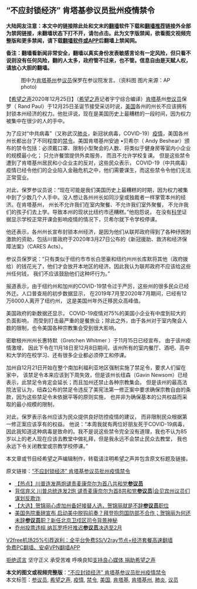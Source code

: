  <h2>“不应封锁经济” 肯塔基参议员批州疫情禁令</h2> <p class="notice"><b>大陆网友注意：本文中的链接除此处和文末的<a href="https://github.com/bannedbook/fanqiang" >翻墙</a>软件下载和<a href="https://github.com/killgcd/justmysocks/blob/master/README.md">翻墙推荐</a>链接外全部为禁网链接，未翻墙状态下打不开，请勿点击。此为文字版禁闻，欲看图文视频完整版和更多禁闻，请下载<a href="https://github.com/bannedbook/fanqiang">翻墙软件或APP</a>后翻墙上禁闻网。</p><p>备注：翻墙看新闻非常安全，翻墙以真实身份发表敏感言论有一定风险，但只看不说则没有任何风险，翻的人太多，政府管不过来，也不管。信息自由是天赋人权，请放心大胆的翻墙。</b></p>  <div class="entry"> <figure><figcaption>图中为<a href="https://www.bannedbook.org/bnews/tag/%E8%82%AF%E5%A1%94%E5%9F%BA%E5%B7%9E/" class="st_tag internal_tag" rel="tag" title="标签 肯塔基州 下的日志">肯塔基州</a>参<a href="https://www.bannedbook.org/bnews/tag/%e8%ae%ae%e5%91%98/" class="st_tag internal_tag" rel="tag" title="标签 议员 下的日志">议员</a>保罗在参议院发言。（资料图 图片来源：AP photo) </figcaption></figure> <p>【<span class='wp_keywordlink_affiliate'><a href="https://www.soundofhope.org" title="希望之声" target="_blank">希望之声</a></span>2020年12月25日】（<a href="https://www.bannedbook.org/bnews/tag/%e5%b8%8c%e6%9c%9b%e4%b9%8b%e5%a3%b0/" class="st_tag internal_tag" rel="tag" title="标签 希望之声 下的日志">希望之声</a>记者宇宁综合编译）<a href="https://www.bannedbook.org/bnews/tag/%E8%82%AF%E5%A1%94%E5%9F%BA/" class="st_tag internal_tag" rel="tag" title="标签 肯塔基 下的日志">肯塔基</a>州<a href="https://www.bannedbook.org/bnews/tag/%e5%8f%82%e8%ae%ae%e5%91%98/" class="st_tag internal_tag" rel="tag" title="标签 参议员 下的日志">参议员</a>保罗（ Rand Paul）于12月25日圣诞节接受采访时说，<a href="https://www.bannedbook.org/bnews/tag/%e7%be%8e%e5%9b%bd/" class="st_tag internal_tag" rel="tag" title="标签 美国 下的日志">美国</a>各州的州长不应该拥有封锁本州经济的权力。他批评说，现在是美国历史上最糟糕的一段时间，因为权力被集中在很少的人的手中。</p> <p>为了应对“中共病毒”（又称武汉<a href="https://www.bannedbook.org/bnews/tag/%e8%82%ba%e7%82%8e/" class="st_tag internal_tag" rel="tag" title="标签 肺炎 下的日志">肺炎</a>，新冠状病毒，COVID-19）<a href="https://www.bannedbook.org/bnews/tag/%E7%96%AB%E6%83%85/" class="st_tag internal_tag" rel="tag" title="标签 疫情 下的日志">疫情</a>，美国各州州长都出台了不同程度的<a href="https://www.bannedbook.org/bnews/tag/%E7%A6%81%E4%BB%A4/" class="st_tag internal_tag" rel="tag" title="标签 禁令 下的日志">禁令</a>。美国肯塔基州安迪 •贝希尔（ Andy Beshear）颁布的禁令包括：必须戴口罩、限制小型聚会的人数、将类似于健身房等室内小企业的规模最小化； 只允许餐馆提供外卖服务， 而且不允许学校复课。 但是这些禁令遭到了肯塔基州居民和小企业主的反对，这些民众表示， COVID-19（中共病毒）疫情已经令他们的企业陷入金融危机之中，他们需要谋生，而这些禁令令他们无法正常营业。</p> <p>对此，保罗参议员说：“现在可能是我们美国历史上最糟糕的时期，因为权力被集中到了少数几个人手中。没人想让各州州长如同沙皇或独裁者一样掌管本州的经济。在肯塔基州， 州长不允许我们在室内聚餐、不允许我们室外聚餐， 不允许我们的孩子们去上学。导致本州的现状比纽约市还糟糕。”他抱怨说， 在没有<span class='wp_keywordlink'><a href="https://www.bannedbook.org/forum11/topic309.html" title="禁片：“科学”的棍子" target="_blank">科学</a></span>证据显示学校正常开课会影响疫情的情况下，贝希尔就下令学校停课。</p>  <p>他还表示，各州州长宣布封锁本州经济，是因为他们从联邦政府得到了各种纾困刺激款的资助，包括川普政府于2020年3月27日公布的《新冠援助、救济和经济保障法案》（CARES Acts）。</p> <p>参议员保罗说：“只有类似于纽约市市长白思豪和纽约州州长库默将其他（政府拨给）的钱花光了，他们才会放开本地区的经济。因此我认为联邦政府不应该给这些州任何钱， 我们不应该鼓励他们这种坏行为。”</p> <p>报道表示，由于纽约州和加州的COVID-19禁令过于严厉，这些州的很多民众已经外迁。人口普查局的初步数据显示， 在2019年7月至2020年7月期间，已经有12万6000人离开了纽约州， 这是美国州年外迁移民众高峰值。</p>  <p>美国政府的新数据还显示， COVID-19疫情对75%的美国小企业有中度到较大的负面影响， 而受到打击最严重的是餐旅业；除此之外，由于各州对于室内聚会人数的限制，也令美国各种宗教集会受到很大影响，</p> <p>密歇根州州州长惠特默（Gretchen Whitmer ）于11月15日已经宣布， 由于该州疫情激增， 因此下令在11月18日至12月8日期间，该州所有的室内餐厅、酒吧、高中和大学的在校学习、还有很多企业都必须停工和停课。</p> <p>加州自12月21日开始在整个南加利福利亚地区强制实施了禁足令，要求人们留在家中， 该禁足令本来应该到下周失效，但是该州长纽森（Gavin Newsom）已经表示，此禁足令肯定会延长；而且加州还禁止各种宗教集会。 但是该州的最高法院法官认为，纽森公布的禁足令违反了美宪法第一修正案中要求确保宗教自由的条款，因为这些禁足令未依据平等的原则实施， 也并非为确保基本的公共权益而采取的最小规模的限制，</p>  <p>对此，保罗表示各州应该为民众提供良好防控疫情的建议， 而非限制民众根据第一修正案应该享有的权益。 他说：“本周我就有两位好朋友死于COVID-19病毒，因此我知道这种病毒是致命的。我不是说这些禁令完全没有道理，我也不认为85岁以上的老人现在应该去教堂中做礼拜，但是我永远不会禁止民众去教堂， 我也永远下令关闭教堂或宗教学校停课。”</p> <p>本文章或节目经希望之声编辑制作，转载请注明希望之声并包含原文标题及链接。</p> <p>原文链接：<a class="src_link"  href="https://www.soundofhope.org/post/457246" target="_blank">“不应封锁经济” 肯塔基参议员批州疫情禁令</a></p>  <ul class='op-related-articles' title='相关阅读'> <li><a href='https://www.bannedbook.org/bnews/bannedvideo/20201226/1455165.html' target='_blank'>【热点】川普连发两炮谴责麦康奈尔为首八共和党<b>参议员</b></a></li> <li><a href='https://www.bannedbook.org/bnews/cnnews/20201226/1455145.html' target='_blank'>背信弃义 川普总统连发2炮 谴责麦康奈尔为首8共和党<b>参议员</b>|会见宾州议员们谋划反欺诈</a></li> <li><a href='https://www.bannedbook.org/bnews/bannedvideo/20201225/1454421.html' target='_blank'>【大选】贺锦丽心虚加州备好接替人选，贺锦丽就是不辞<b>参议员</b>职位</a></li> <li><a href='https://www.bannedbook.org/bnews/bannedvideo/20201224/1454235.html' target='_blank'>美国务院重磅宣布 启动美中脱钩前奏？拜登抱怨国防部不合作；贺锦丽为何还未辞<b>参议员</b>职？新任北京卫戍区司令背景神秘</a></li> <li><a href='https://www.bannedbook.org/bnews/cnnews/20201224/1454057.html' target='_blank'>乔州投票违规 纳瓦罗呼吁推迟<b>参议员</b>决选至2月</a></li> </ul> <p class="texttj"> <a href="https://www.bannedbook.org/forum23/topic22702.html" target="_blank">V2free机场25%引荐返利：全平台免费SS/V2ray节点+经济套餐高速翻墙</a><br/> <a href="https://github.com/bannedbook/fanqiang/wiki/%E7%A6%81%E9%97%BB%E7%BD%91%E5%AE%89%E5%8D%93%E7%BF%BB%E5%A2%99%E6%96%B0%E9%97%BBAPP" target="_blank">免费PC翻墙、安卓VPN翻墙APP</a></p><p><span class='wp_keywordlink'><a href="https://www.bannedbook.org/forum2/topic1584.html" title="《拒绝谎言》" target="_blank">拒绝谎言</a></span> 坚守正义 承受苦难 呼唤良知<a href="/page/donate">支持良心媒体 捐助希望之声</a></p><a name='sharetosocial'></a>       <div><b>本文的图文或视频完整版</b>：<a href='https://www.bannedbook.org/bnews/comments/20201226/1455167.html'>“不应封锁经济” 肯塔基参议员批州疫情禁令</a></div>  </div><!--END ENTRY--> <div class="postfooter"> <div>本文标签：<a href="https://www.bannedbook.org/bnews/tag/%e5%8f%82%e8%ae%ae%e5%91%98/" rel="tag">参议员</a>, <a href="https://www.bannedbook.org/bnews/tag/%e5%b8%8c%e6%9c%9b%e4%b9%8b%e5%a3%b0/" rel="tag">希望之声</a>, <a href="https://www.bannedbook.org/bnews/tag/%E7%96%AB%E6%83%85/" rel="tag">疫情</a>, <a href="https://www.bannedbook.org/bnews/tag/%E7%A6%81%E4%BB%A4/" rel="tag">禁令</a>, <a href="https://www.bannedbook.org/bnews/tag/%e7%be%8e%e5%9b%bd/" rel="tag">美国</a>, <a href="https://www.bannedbook.org/bnews/tag/%E8%82%AF%E5%A1%94%E5%9F%BA/" rel="tag">肯塔基</a>, <a href="https://www.bannedbook.org/bnews/tag/%E8%82%AF%E5%A1%94%E5%9F%BA%E5%B7%9E/" rel="tag">肯塔基州</a>, <a href="https://www.bannedbook.org/bnews/tag/%e8%82%ba%e7%82%8e/" rel="tag">肺炎</a>, <a href="https://www.bannedbook.org/bnews/tag/%e8%ae%ae%e5%91%98/" rel="tag">议员</a></div>  </div><!--END POSTFOOTER--> 
